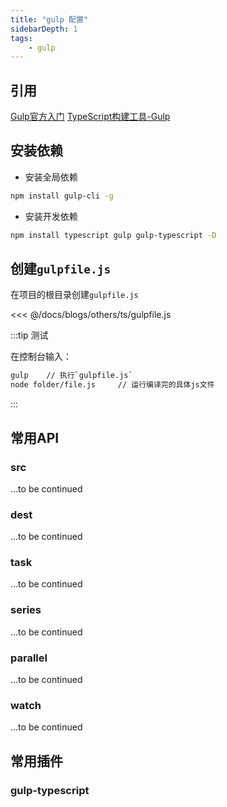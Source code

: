 ```yaml
---
title: "gulp 配置"
sidebarDepth: 1
tags: 
    - gulp
---
```


## 引用

[Gulp官方入门](https://www.gulpjs.com.cn/docs/getting-started/quick-start/)
[TypeScript构建工具-Gulp](https://www.tslang.cn/docs/handbook/gulp.html)

## 安装依赖

- 安装全局依赖

```bash
npm install gulp-cli -g
```

- 安装开发依赖

```bash
npm install typescript gulp gulp-typescript -D
```

## 创建`gulpfile.js`

在项目的根目录创建`gulpfile.js`

<<< @/docs/blogs/others/ts/gulpfile.js

:::tip 测试

在控制台输入：

```bash
gulp    // 执行`gulpfile.js`
node folder/file.js     // 运行编译完的具体js文件
```

:::

## 常用API

### src

...to be continued

### dest

...to be continued

### task

...to be continued

### series

...to be continued

### parallel

...to be continued

### watch

...to be continued

## 常用插件

### gulp-typescript
